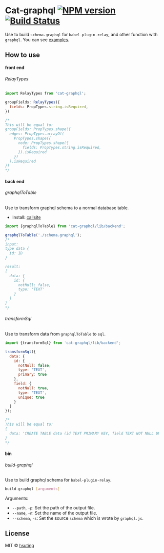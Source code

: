 # Cat-graphql [![NPM version][npm-image]][npm-url] [![Build Status][travis-image]][travis-url]
Use to build `schema.graphql` for `babel-plugin-relay`, and other function with `graphql`.
You can see [examples](./src/test/).

## How to use
#### front end
###### RelayTypes
```js
import RelayTypes from 'cat-graphql';

groupFields: RelayTypes({
  fields: PropTypes.string.isRequired,
})

/*
This will be equal to:
groupFields: PropTypes.shape({
  edges: PropTypes.arrayOf(
    PropTypes.shape({
      node: PropTypes.shape({
        fields: PropTypes.string.isRequired,
      }).isRequired
    })  
  ).isRequired
})
*/
```

#### back end
###### graphqlToTable
Use to transform graphql schema to a normal database table.
- Install: [callsite](https://www.npmjs.com/package/callsite)
```js
import {graphqlToTable} from 'cat-graphql/lib/backend';

graphqlToTable('./schema.graphql');
/*
input:
type data {
  id: ID
}

result:
{
  data: {
    id: {
      notNull: false,
      type: 'TEXT'
    }   
  }
}
*/
```

###### transformSql
Use to transform data from `graphqlToTable` to `sql`.

```js
import {transformSql} from 'cat-graphql/lib/backend';

transformSql({
  data: {
    id: {
      notNull: false,
      type: 'TEXT',
      primary: true
    },  
    field: {
      notNull: true,
      type: 'TEXT',
      unique: true
    }   
  }
});

/*
This will be equal to:
{
  data: 'CREATE TABLE data (id TEXT PRIMARY KEY, field TEXT NOT NULL UNIQUE)'
}
*/
```

#### bin
###### build-graphql
Use to build graphql schema for `babel-plugin-relay`.
```sh
build-graphql [arguments]
```
Arguments:
- `--path`, `-p`: Set the path of the output file.
- `--name`, `-n`: Set the name of the output file.
- `--schema`, `-s`: Set the source `schema` which is wrote by `graphql.js`.

## License
MIT © [hsuting](http://hsuting.com)

[npm-image]: https://badge.fury.io/js/cat-graphql.svg
[npm-url]: https://www.npmjs.com/package/cat-graphql
[travis-image]: https://travis-ci.org/HsuTing/cat-graphql.svg?branch=master
[travis-url]: https://travis-ci.org/HsuTing/cat-graphql
